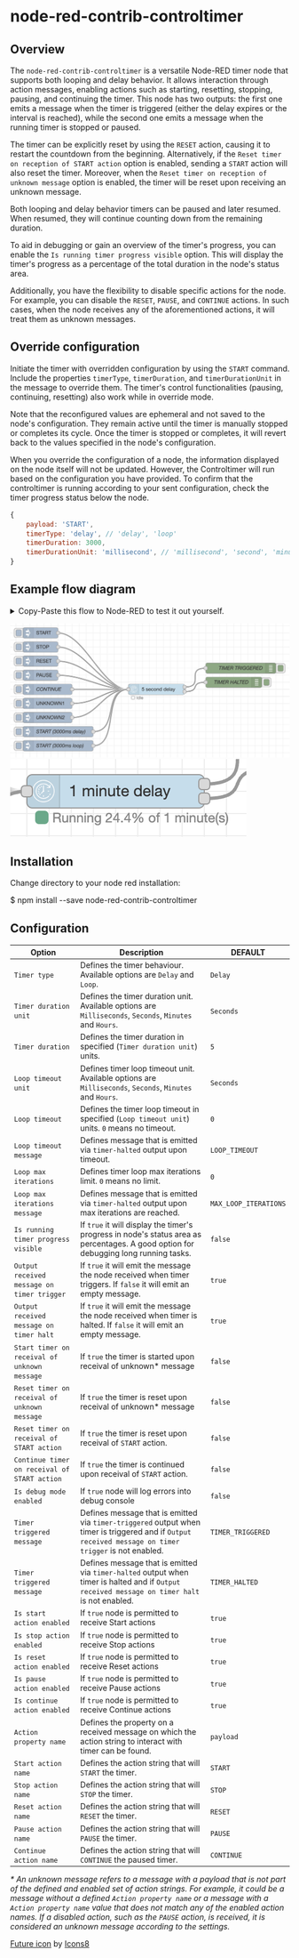 # node-red-contrib-controltimer

## Overview

The `node-red-contrib-controltimer` is a versatile Node-RED timer node that supports both looping and delay behavior. It allows interaction through action messages, enabling actions such as starting, resetting, stopping, pausing, and continuing the timer. This node has two outputs: the first one emits a message when the timer is triggered (either the delay expires or the interval is reached), while the second one emits a message when the running timer is stopped or paused.

The timer can be explicitly reset by using the `RESET` action, causing it to restart the countdown from the beginning. Alternatively, if the `Reset timer on reception of START action` option is enabled, sending a `START` action will also reset the timer. Moreover, when the `Reset timer on reception of unknown message` option is enabled, the timer will be reset upon receiving an unknown message.

Both looping and delay behavior timers can be paused and later resumed. When resumed, they will continue counting down from the remaining duration.

To aid in debugging or gain an overview of the timer's progress, you can enable the `Is running timer progress visible` option. This will display the timer's progress as a percentage of the total duration in the node's status area.

Additionally, you have the flexibility to disable specific actions for the node. For example, you can disable the `RESET`, `PAUSE`, and `CONTINUE` actions. In such cases, when the node receives any of the aforementioned actions, it will treat them as unknown messages.


## Override configuration

Initiate the timer with overridden configuration by using the `START` command. Include the properties `timerType`, `timerDuration`, and `timerDurationUnit` in the message to override them. The timer's control functionalities (pausing, continuing, resetting) also work while in override mode.

Note that the reconfigured values are ephemeral and not saved to the node's configuration. They remain active until the timer is manually stopped or completes its cycle. Once the timer is stopped or completes, it will revert back to the values specified in the node's configuration.

When you override the configuration of a node, the information displayed on the node itself will not be updated. However, the Controltimer will run based on the configuration you have provided. To confirm that the controltimer is running according to your sent configuration, check the timer progress status below the node.


```javascript  
{  
    payload: 'START',  
    timerType: 'delay', // 'delay', 'loop'  
    timerDuration: 3000,  
    timerDurationUnit: 'millisecond', // 'millisecond', 'second', 'minute', 'hour'  
}  
```  

## Example flow diagram

<details>  
  <summary>Copy-Paste this flow to Node-RED to test it out yourself.</summary>  

```json  
[  
 {        "id": "afd749500f2d393d",  
        "type": "tab",  
        "label": "ControlTimer Example",  
        "disabled": false,  
        "info": ""  
    },  
    {  
        "id": "79276f6f06e96f24",  
        "type": "inject",  
        "z": "afd749500f2d393d",  
        "name": "",  
        "props": [  
 {                "p": "payload"  
            }  
 ],  
        "repeat": "",  
        "crontab": "",  
        "once": false,  
        "onceDelay": 0.1,  
        "topic": "",  
        "payload": "START",  
        "payloadType": "str",  
        "x": 110,  
        "y": 40,  
        "wires": [  
  [  
                "44e6d3eefa84eb4d"  
            ]  
  ]  
  },  
    {  
        "id": "1ae1e3ee2f5250a6",  
        "type": "debug",  
        "z": "afd749500f2d393d",  
        "name": "TIMER TRIGGERED",  
        "active": true,  
        "tosidebar": true,  
        "console": false,  
        "tostatus": false,  
        "complete": "true",  
        "targetType": "full",  
        "statusVal": "",  
        "statusType": "auto",  
        "x": 680,  
        "y": 140,  
        "wires": []  
  },  
    {  
        "id": "9711419041494ee9",  
        "type": "inject",  
        "z": "afd749500f2d393d",  
        "name": "",  
        "props": [  
 {                "p": "payload"  
            }  
 ],  
        "repeat": "",  
        "crontab": "",  
        "once": false,  
        "onceDelay": 0.1,  
        "topic": "",  
        "payload": "STOP",  
        "payloadType": "str",  
        "x": 110,  
        "y": 80,  
        "wires": [  
  [  
                "44e6d3eefa84eb4d"  
            ]  
  ]  
  },  
    {  
        "id": "2db5a47c85a55778",  
        "type": "inject",  
        "z": "afd749500f2d393d",  
        "name": "",  
        "props": [  
 {                "p": "payload"  
            }  
 ],  
        "repeat": "",  
        "crontab": "",  
        "once": false,  
        "onceDelay": 0.1,  
        "topic": "",  
        "payload": "RESET",  
        "payloadType": "str",  
        "x": 110,  
        "y": 120,  
        "wires": [  
  [  
                "44e6d3eefa84eb4d"  
            ]  
  ]  
  },  
    {  
        "id": "52882ab466bde0a2",  
        "type": "inject",  
        "z": "afd749500f2d393d",  
        "name": "",  
        "props": [  
 {                "p": "payload"  
            }  
 ],  
        "repeat": "",  
        "crontab": "",  
        "once": false,  
        "onceDelay": 0.1,  
        "topic": "",  
        "payload": "PAUSE",  
        "payloadType": "str",  
        "x": 110,  
        "y": 160,  
        "wires": [  
  [  
                "44e6d3eefa84eb4d"  
            ]  
  ]  
  },  
    {  
        "id": "5acb4a13897dfe33",  
        "type": "inject",  
        "z": "afd749500f2d393d",  
        "name": "CONTINUE",  
        "props": [  
 {                "p": "payload"  
            }  
 ],  
        "repeat": "",  
        "crontab": "",  
        "once": false,  
        "onceDelay": 0.1,  
        "topic": "",  
        "payload": "CONTINUE",  
        "payloadType": "str",  
        "x": 130,  
        "y": 200,  
        "wires": [  
  [  
                "44e6d3eefa84eb4d"  
            ]  
  ]  
  },  
    {  
        "id": "5c9aea117d0cb988",  
        "type": "debug",  
        "z": "afd749500f2d393d",  
        "name": "TIMER HALTED",  
        "active": true,  
        "tosidebar": true,  
        "console": false,  
        "tostatus": false,  
        "complete": "true",  
        "targetType": "full",  
        "statusVal": "",  
        "statusType": "auto",  
        "x": 660,  
        "y": 180,  
        "wires": []  
  },  
    {  
        "id": "bbd756d4850041fa",  
        "type": "inject",  
        "z": "afd749500f2d393d",  
        "name": "",  
        "props": [  
 {                "p": "payload"  
            }  
 ],  
        "repeat": "",  
        "crontab": "",  
        "once": false,  
        "onceDelay": 0.1,  
        "topic": "",  
        "payload": "UNKNOWN1",  
        "payloadType": "str",  
        "x": 130,  
        "y": 240,  
        "wires": [  
  [  
                "44e6d3eefa84eb4d"  
            ]  
  ]  
  },  
    {  
        "id": "76203a31872dca18",  
        "type": "inject",  
        "z": "afd749500f2d393d",  
        "name": "UNKNOWN2",  
        "props": [  
 {                "p": "unknown",  
                "v": "UNKNOWN2",  
                "vt": "str"  
            }  
 ],  
        "repeat": "",  
        "crontab": "",  
        "once": false,  
        "onceDelay": 0.1,  
        "topic": "",  
        "x": 130,  
        "y": 280,  
        "wires": [  
  [  
                "44e6d3eefa84eb4d"  
            ]  
  ]  
  },  
    {  
        "id": "01f89a1a0cfa1eb2",  
        "type": "inject",  
        "z": "afd749500f2d393d",  
        "name": "START (3000ms delay)",  
        "props": [  
 {                "p": "payload"  
            },  
            {  
                "p": "timerType",  
                "v": "delay",  
                "vt": "str"  
            },  
            {  
                "p": "timerDuration",  
                "v": "3000",  
                "vt": "num"  
            },  
            {  
                "p": "timerDurationUnit",  
                "v": "millisecond",  
                "vt": "str"  
            }  
 ],  
        "repeat": "",  
        "crontab": "",  
        "once": false,  
        "onceDelay": 0.1,  
        "topic": "",  
        "payload": "START",  
        "payloadType": "str",  
        "x": 160,  
        "y": 320,  
        "wires": [  
  [  
                "44e6d3eefa84eb4d"  
            ]  
  ]  
  },  
    {  
        "id": "c96f33f73a45a2a0",  
        "type": "inject",  
        "z": "afd749500f2d393d",  
        "name": "START (3000ms loop)",  
        "props": [  
 {                "p": "payload"  
            },  
            {  
                "p": "timerType",  
                "v": "loop",  
                "vt": "str"  
            },  
            {  
                "p": "timerDuration",  
                "v": "3000",  
                "vt": "num"  
            },  
            {  
                "p": "timerDurationUnit",  
                "v": "millisecond",  
                "vt": "str"  
            }  
 ],  
        "repeat": "",  
        "crontab": "",  
        "once": false,  
        "onceDelay": 0.1,  
        "topic": "",  
        "payload": "START",  
        "payloadType": "str",  
        "x": 160,  
        "y": 360,  
        "wires": [  
  [  
                "44e6d3eefa84eb4d"  
            ]  
  ]  
  },  
    {  
        "id": "44e6d3eefa84eb4d",  
        "type": "controltimer",  
        "z": "afd749500f2d393d",  
        "name": "",  
        "timerType": "delay",  
        "timerDurationUnit": "second",  
        "timerDurationType": "num",  
        "timerDuration": 5,  
        "timerLoopTimeoutUnit": "second",  
        "timerLoopTimeoutType": "num",  
        "timerLoopTimeout": 0,  
        "loopTimeoutMessageType": "str",  
        "loopTimeoutMessage": "LOOP_TIMEOUT",  
        "timerMaxLoopIterationsType": "num",  
        "timerMaxLoopIterations": 0,  
        "loopMaxIterationsMessageType": "str",  
        "loopMaxIterationsMessage": "MAX_LOOP_ITERATIONS",  
        "isRunningTimerProgressVisible": true,  
        "outputReceivedMessageOnTimerTrigger": true,  
        "outputReceivedMessageOnTimerHalt": false,  
        "startTimerOnReceivalOfUnknownMessage": false,  
        "resetTimerOnReceivalOfUnknownMessage": false,  
        "resetTimerOnReceivalOfStartAction": false,  
        "continueTimerOnReceivalOfStartAction": false,  
        "isDebugModeEnabled": false,  
        "timerTriggeredMessageType": "str",  
        "timerTriggeredMessage": "TIMER_TRIGGERED",  
        "timerHaltedMessageType": "str",  
        "timerHaltedMessage": "TIMER_HALTED",  
        "isStartActionEnabled": true,  
        "isStopActionEnabled": true,  
        "isResetActionEnabled": true,  
        "isPauseActionEnabled": true,  
        "isContinueActionEnabled": true,  
        "actionPropertyNameType": "str",  
        "actionPropertyName": "payload",  
        "startActionNameType": "str",  
        "startActionName": "START",  
        "stopActionNameType": "str",  
        "stopActionName": "STOP",  
        "resetActionNameType": "str",  
        "resetActionName": "RESET",  
        "pauseActionNameType": "str",  
        "pauseActionName": "PAUSE",  
        "continueActionNameType": "str",  
        "continueActionName": "CONTINUE",  
        "x": 440,  
        "y": 200,  
        "wires": [  
  [  
                "1ae1e3ee2f5250a6"  
            ],  
            [  
                "5c9aea117d0cb988"  
            ]  
  ]  
  }  
]  
```  

</details>  

![controltimer example flow](img/example-flow.png?raw=true)  
![controltimer example progress](img/example-progress.png?raw=true)

## Installation

Change directory to your node red installation:

$ npm install --save node-red-contrib-controltimer
## Configuration

| Option                                            | Description                                                                                                                                            | DEFAULT               |  
| ------------------------------------------------- | ------------------------------------------------------------------------------------------------------------------------------------------------------ | --------------------- |  
| `Timer type` | Defines the timer behaviour. Available options are `Delay` and `Loop`.                                                                                 | `Delay` |  
| `Timer duration unit` | Defines the timer duration unit. Available options are `Milliseconds`, `Seconds`, `Minutes` and `Hours`.                                               | `Seconds` |  
| `Timer duration` | Defines the timer duration in specified (`Timer duration unit`) units.                                                                                 | `5` |  
| `Loop timeout unit` | Defines timer loop timeout unit. Available options are `Milliseconds`, `Seconds`, `Minutes` and `Hours`.                                               | `Seconds` |  
| `Loop timeout` | Defines the timer loop timeout in specified (`Loop timeout unit`) units. `0` means no timeout.                                                         | `0` |  
| `Loop timeout message` | Defines message that is emitted via `timer-halted` output upon timeout.                                                                                | `LOOP_TIMEOUT` |  
| `Loop max iterations` | Defines timer loop max iterations limit. `0` means no limit.                                                                                           | `0` |  
| `Loop max iterations message` | Defines message that is emitted via `timer-halted` output upon max iterations are reached.                                                             | `MAX_LOOP_ITERATIONS` |  
| `Is running timer progress visible` | If `true` it will display the timer's progress in node's status area as percentages. A good option for debugging long running tasks.                   | `false` |  
| `Output received message on timer trigger` | If `true` it will emit the message the node received when timer triggers. If `false` it will emit an empty message.                                    | `true` |  
| `Output received message on timer halt` | If `true` it will emit the message the node received when timer is halted. If `false` it will emit an empty message.                                   | `true` |  
| `Start timer on receival of unknown message` | If `true` the timer is started upon receival of unknown\* message                                                                                 | `false` |  
| `Reset timer on receival of unknown message` | If `true` the timer is reset upon receival of unknown\* message                                                                                 | `false` |  
| `Reset timer on receival of START action` | If `true` the timer is reset upon receival of `START` action.                                                                                   | `false` |  
| `Continue timer on receival of START action` | If `true` the timer is continued upon receival of `START` action.                                                                                 | `false` | 
| `Is debug mode enabled` | If `true` node will log errors into debug console                                                                                                      | `false` |  
| `Timer triggered message` | Defines message that is emitted via `timer-triggered` output when timer is triggered and if `Output received message on timer trigger` is not enabled. | `TIMER_TRIGGERED` |  
| `Timer triggered message` | Defines message that is emitted via `timer-halted` output when timer is halted and if `Output received message on timer halt` is not enabled.          | `TIMER_HALTED` |  
| `Is start action enabled` | If `true` node is permitted to receive Start actions                                                                                                   | `true` |  
| `Is stop action enabled` | If `true` node is permitted to receive Stop actions                                                                                                    | `true` |  
| `Is reset action enabled` | If `true` node is permitted to receive Reset actions                                                                                                   | `true` |  
| `Is pause action enabled` | If `true` node is permitted to receive Pause actions                                                                                                   | `true` |  
| `Is continue action enabled` | If `true` node is permitted to receive Continue actions                                                                                                | `true` |  
| `Action property name` | Defines the property on a received message on which the action string to interact with timer can be found.                                             | `payload` |  
| `Start action name` | Defines the action string that will `START` the timer.                                                                                                   | `START` |  
| `Stop action name` | Defines the action string that will `STOP` the timer.                                                                                                    | `STOP` |  
| `Reset action name` | Defines the action string that will `RESET` the timer.                                                                                                   | `RESET` |  
| `Pause action name` | Defines the action string that will `PAUSE` the timer.                                                                                                   | `PAUSE` |  
| `Continue action name` | Defines the action string that will `CONTINUE` the paused timer.                                                                                         | `CONTINUE` |  

*\* An unknown message refers to a message with a payload that is not part of the defined and enabled set of action strings. For example, it could be a message without a defined `Action property name` or a message with a `Action property name` value that does not match any of the enabled action names. If a disabled action, such as the `PAUSE` action, is received, it is considered an unknown message according to the settings.*

<a target="_blank" href="https://icons8.com/icons/set/future">Future icon</a> by <a target="_blank" href="https://icons8.com">Icons8</a>
